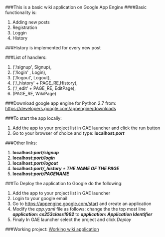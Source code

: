 ###This is a basic wiki application on Google App Engine
####Basic functionality is:
1. Adding new posts
2. Registration
3. Loggin
4. History

###History is implemented for every new post


###List of handlers:
1. ('/signup', Signup),
2. ('/login' , Login),
3. ('/logout', Logout),
4. ('/_history' + PAGE_RE,History),
5. ('/_edit' + PAGE_RE, EditPage),                           
6. (PAGE_RE, WikiPage)



###Download google app engine for Python 2.7 from:
https://developers.google.com/appengine/downloads

###To start the app locally:
1. Add the app to your project list in GAE launcher and click the run button
2. Go to your browser of choice and type: **localhost:*port***

###Other links:
1. **localhost:*port/signup***
2. **localhost:*port/login***
3. **localhost:*port/logout***
4. **localhost:*port/_history + THE NAME OF THE PAGE***
5. **localhost:*port/PAGENAME***


###To Deploy the application to Google do the following:
1. Add the app to your project list in GAE launcher
2. Login to your google email
3. Go to https://appengine.google.com/start and create an application
4. Modify the *app.yaml* file as follows:
	change the the top most line ***application: cs253class1992***
	to ***application: Application Identifier***
5. Finaly In GAE launcher select the project and click *Deploy*


###Working project:
[Working wiki application](http://cs253class1992.appspot.com)
